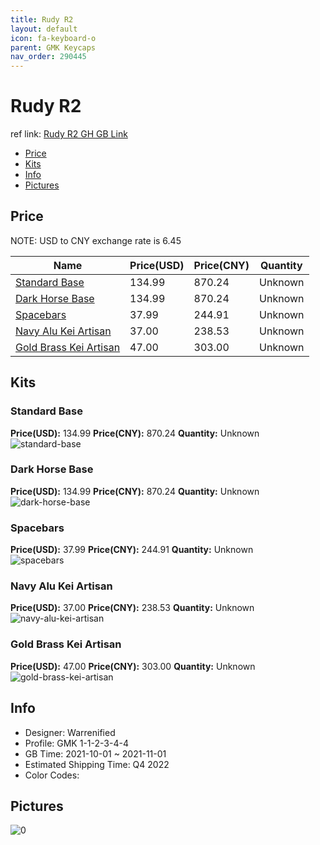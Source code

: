 ```yaml
---
title: Rudy R2 
layout: default
icon: fa-keyboard-o
parent: GMK Keycaps
nav_order: 290445
---
```


# Rudy R2 

ref link: [Rudy R2 GH GB Link](https://geekhack.org/index.php?topic=114814.0)

* [Price](#price)
* [Kits](#kits)
* [Info](#info)
* [Pictures](#pictures)

## Price

NOTE: USD to CNY exchange rate is 6.45

| Name          | Price(USD)   |  Price(CNY) | Quantity |
| ------------- | ------------ |  ---------- | -------- |
|[Standard Base](#standard-base)|134.99|870.24|Unknown|
|[Dark Horse Base](#dark-horse-base)|134.99|870.24|Unknown|
|[Spacebars](#spacebars)|37.99|244.91|Unknown|
|[Navy Alu Kei Artisan](#navy-alu-kei-artisan)|37.00|238.53|Unknown|
|[Gold Brass Kei Artisan](#gold-brass-kei-artisan)|47.00|303.00|Unknown|


## Kits
### Standard Base  
**Price(USD):** 134.99	**Price(CNY):** 870.24	**Quantity:** Unknown  
<img src="{{ 'assets/images/gmk-keycaps/Rudy-R2/kits_pics/standard-base.png' | relative_url }}" alt="standard-base" class="image featured">

### Dark Horse Base  
**Price(USD):** 134.99	**Price(CNY):** 870.24	**Quantity:** Unknown  
<img src="{{ 'assets/images/gmk-keycaps/Rudy-R2/kits_pics/dark-horse-base.png' | relative_url }}" alt="dark-horse-base" class="image featured">

### Spacebars  
**Price(USD):** 37.99	**Price(CNY):** 244.91	**Quantity:** Unknown  
<img src="{{ 'assets/images/gmk-keycaps/Rudy-R2/kits_pics/spacebars.png' | relative_url }}" alt="spacebars" class="image featured">

### Navy Alu Kei Artisan  
**Price(USD):** 37.00	**Price(CNY):** 238.53	**Quantity:** Unknown  
<img src="{{ 'assets/images/gmk-keycaps/Rudy-R2/kits_pics/navy-alu-kei-artisan.png' | relative_url }}" alt="navy-alu-kei-artisan" class="image featured">

### Gold Brass Kei Artisan  
**Price(USD):** 47.00	**Price(CNY):** 303.00	**Quantity:** Unknown  
<img src="{{ 'assets/images/gmk-keycaps/Rudy-R2/kits_pics/gold-brass-kei-artisan.png' | relative_url }}" alt="gold-brass-kei-artisan" class="image featured">

## Info
* Designer: Warrenified  
* Profile: GMK 1-1-2-3-4-4  
* GB Time: 2021-10-01 ~ 2021-11-01  
* Estimated Shipping Time: Q4 2022  
* Color Codes:  


## Pictures  
<img src="{{ 'assets/images/gmk-keycaps/Rudy-R2/rendering_pics/0.jpg' | relative_url }}" alt="0" class="image featured">

